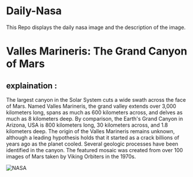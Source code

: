 # Daily-Nasa

This Repo displays the daily nasa image and the description of the image.

<!--NASA-->
# Valles Marineris: The Grand Canyon of Mars
## explaination :

The largest canyon in the Solar System cuts a wide swath across the face of Mars.  Named Valles Marineris, the grand valley extends over 3,000 kilometers long, spans as much as 600 kilometers across, and delves as much as 8 kilometers deep.  By comparison, the Earth's Grand Canyon in Arizona, USA is 800 kilometers long, 30 kilometers across, and 1.8 kilometers deep.  The origin of the Valles Marineris remains unknown, although a leading hypothesis holds that it started as a crack billions of years ago as the planet cooled.  Several geologic processes have been identified in the canyon.  The featured mosaic was  created from over 100 images of Mars taken by Viking Orbiters in the 1970s.

![NASA](https://apod.nasa.gov/apod/image/2411/marsglobe_viking_960.jpg)
<!--/NASA-->